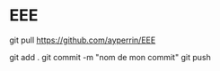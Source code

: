 # EEE

git pull https://github.com/ayperrin/EEE

git add .
git commit -m "nom de mon commit"
git push 